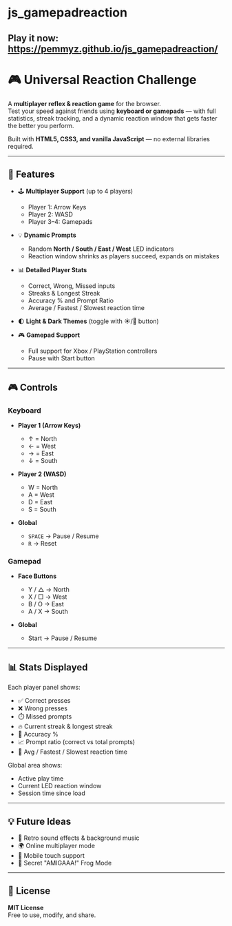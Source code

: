 # js_gamepadreaction

## Play it now: https://pemmyz.github.io/js_gamepadreaction/

# 🎮 Universal Reaction Challenge

A **multiplayer reflex & reaction game** for the browser.  
Test your speed against friends using **keyboard or gamepads** — with full statistics, streak tracking, and a dynamic reaction window that gets faster the better you perform.  

Built with **HTML5, CSS3, and vanilla JavaScript** — no external libraries required.

---

## 🚀 Features

- 🕹️ **Multiplayer Support** (up to 4 players)  
  - Player 1: Arrow Keys  
  - Player 2: WASD  
  - Player 3–4: Gamepads  

- 💡 **Dynamic Prompts**  
  - Random **North / South / East / West** LED indicators  
  - Reaction window shrinks as players succeed, expands on mistakes  

- 📊 **Detailed Player Stats**  
  - Correct, Wrong, Missed inputs  
  - Streaks & Longest Streak  
  - Accuracy % and Prompt Ratio  
  - Average / Fastest / Slowest reaction time  

- 🌓 **Light & Dark Themes** (toggle with ☀️/🌙 button)  

- 🎮 **Gamepad Support**  
  - Full support for Xbox / PlayStation controllers  
  - Pause with Start button  

---

## 🎮 Controls

### Keyboard
- **Player 1 (Arrow Keys)**  
  - ↑ = North  
  - ← = West  
  - → = East  
  - ↓ = South  

- **Player 2 (WASD)**  
  - W = North  
  - A = West  
  - D = East  
  - S = South  

- **Global**  
  - `SPACE` → Pause / Resume  
  - `R` → Reset  

### Gamepad
- **Face Buttons**  
  - Y / △ → North  
  - X / □ → West  
  - B / O → East  
  - A / X → South  

- **Global**  
  - Start → Pause / Resume  

---

## 📊 Stats Displayed

Each player panel shows:
- ✅ Correct presses  
- ❌ Wrong presses  
- ⏱️ Missed prompts  
- 🔥 Current streak & longest streak  
- 🎯 Accuracy %  
- 📈 Prompt ratio (correct vs total prompts)  
- 🧠 Avg / Fastest / Slowest reaction time  

Global area shows:
- Active play time  
- Current LED reaction window  
- Session time since load  

---

## 💡 Future Ideas

- 🎵 Retro sound effects & background music  
- 🌍 Online multiplayer mode  
- 📱 Mobile touch support  
- 🐸 Secret "AMIGAAA!" Frog Mode  

---

## 📜 License

**MIT License**  
Free to use, modify, and share.


